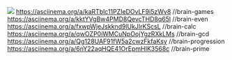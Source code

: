 <a href="https://codeclimate.com/github/DavidDuch0vny/fullstack-javascript-project-44/maintainability"><img src="https://api.codeclimate.com/v1/badges/992d2016a807d365585a/maintainability" /></a>
https://asciinema.org/a/kaRTblc11PZIeDOvLF9i5zWv8 //brain-games
https://asciinema.org/a/kktYVgBw4PMD8QevcTHD8q65l //brain-even
https://asciinema.org/a/fxwpWjeJskknd9lUkJIrKScsL //brain-calc
https://asciinema.org/a/qwOZP0iWMCuNpOojYgzRXkLMs //brain-gcd
https://asciinema.org/a/Qg128UAF91fW5a2cwzFkfaKsy //brain-progression
https://asciinema.org/a/6nY22aqHQE41OrEpmHIK3568c //brain-prime
